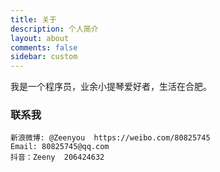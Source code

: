 ```yaml
---
title: 关于
description: 个人简介
layout: about
comments: false
sidebar: custom
---
```

我是一个程序员，业余小提琴爱好者，生活在合肥。

### 联系我
```
新浪微博: @Zeenyou ​​​ ​https://weibo.com/80825745
Email: 80825745@qq.com
抖音：Zeeny  206424632
```
